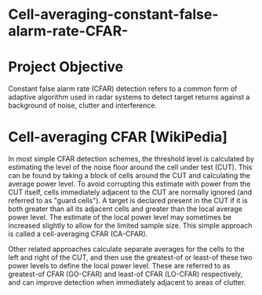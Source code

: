 # Cell-averaging-constant-false-alarm-rate-CFAR-

# Project Objective
Constant false alarm rate (CFAR) detection refers to a common form of adaptive algorithm used in radar systems to detect target returns against a background of noise, clutter and interference.

# Cell-averaging CFAR [WikiPedia]
In most simple CFAR detection schemes, the threshold level is calculated by estimating the level of the noise floor around the cell under test (CUT). This can be found by taking a block of cells around the CUT and calculating the average power level. To avoid corrupting this estimate with power from the CUT itself, cells immediately adjacent to the CUT are normally ignored (and referred to as "guard cells"). A target is declared present in the CUT if it is both greater than all its adjacent cells and greater than the local average power level. The estimate of the local power level may sometimes be increased slightly to allow for the limited sample size. This simple approach is called a cell-averaging CFAR (CA-CFAR).

Other related approaches calculate separate averages for the cells to the left and right of the CUT, and then use the greatest-of or least-of these two power levels to define the local power level. These are referred to as greatest-of CFAR (GO-CFAR) and least-of CFAR (LO-CFAR) respectively, and can improve detection when immediately adjacent to areas of clutter.

